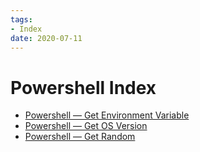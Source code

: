 ```yaml
---
tags:
- Index
date: 2020-07-11
---
```


# Powershell  Index

<!--
```dataview
List
From #Powershell
```
-->

- [Powershell — Get Environment Variable](Powershell%20—%20Get%20Environment%20Variable.md)
- [Powershell — Get OS Version](Powershell%20—%20Get%20OS%20Version.md)
- [Powershell — Get Random](Powershell%20—%20Get%20Random.md)


